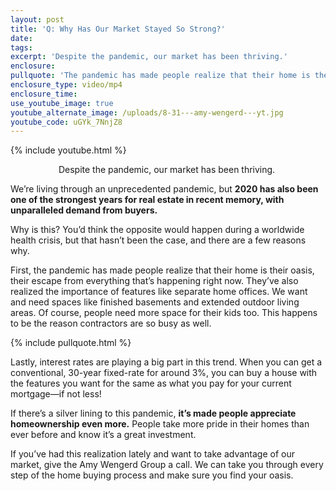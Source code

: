 ```yaml
---
layout: post
title: 'Q: Why Has Our Market Stayed So Strong?'
date:
tags:
excerpt: 'Despite the pandemic, our market has been thriving.'
enclosure:
pullquote: 'The pandemic has made people realize that their home is their oasis,'
enclosure_type: video/mp4
enclosure_time:
use_youtube_image: true
youtube_alternate_image: /uploads/8-31---amy-wengerd---yt.jpg
youtube_code: uGYk_7NnjZ8
---
```


{% include youtube.html %}<center>Despite the pandemic, our market has been thriving.&nbsp;</center>

We’re living through an unprecedented pandemic, but **2020 has also been one of the strongest years for real estate in recent memory, with unparalleled demand from buyers.&nbsp;**

Why is this? You’d think the opposite would happen during a worldwide health crisis, but that hasn’t been the case, and there are a few reasons why.&nbsp;

First, the pandemic has made people realize that their home is their oasis, their escape from everything that’s happening right now. They’ve also realized the importance of features like separate home offices. We want and need spaces like finished basements and extended outdoor living areas. Of course, people need more space for their kids too. This happens to be the reason contractors are so busy as well.&nbsp;

{% include pullquote.html %}

Lastly, interest rates are playing a big part in this trend. When you can get a conventional, 30-year fixed-rate for around 3%, you can buy a house with the features you want for the same as what you pay for your current mortgage—if not less\!

If there’s a silver lining to this pandemic, **it’s made people appreciate homeownership even more.** People take more pride in their homes than ever before and know it’s a great investment.&nbsp;

If you’ve had this realization lately and want to take advantage of our market, give the Amy Wengerd Group a call. We can take you through every step of the home buying process and make sure you find your oasis.&nbsp;